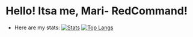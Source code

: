# Hello! Itsa me, Mari- RedCommand!
- Here are my stats:
[![Stats](https://github-readme-stats.vercel.app/api?username=RedCommand-dev&show_icons=true&theme=github_dark)](https://github.com/anuraghazra/github-readme-stats)
[![Top Langs](https://github-readme-stats.vercel.app/api/top-langs/?username=RedCommand-dev&layout=compact&theme=github_dark)](https://github.com/anuraghazra/github-readme-stats)


